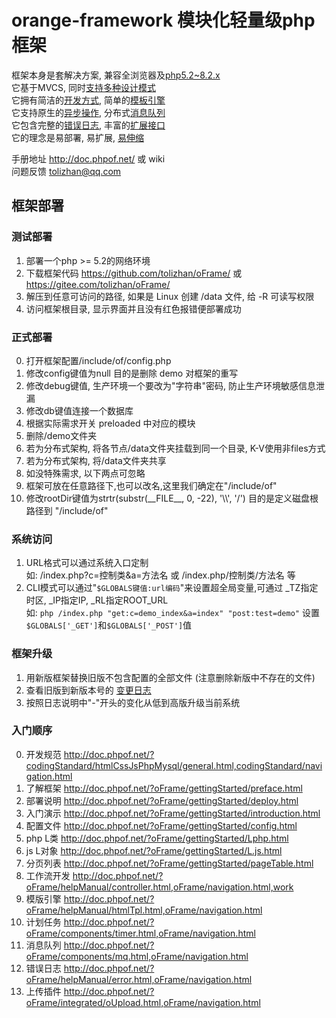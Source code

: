 # orange-framework 模块化轻量级php框架

框架本身是套解决方案, 兼容全浏览器及[php5.2~8.2.x](http://doc.phpof.net/?oFrame/FAQ/namespace.html,oFrame/navigation.html)<br>
它基于MVCS, 同时[支持多种设计模式](http://doc.phpof.net/?oFrame/FAQ/architect.html,oFrame/navigation.html)<br>
它拥有简洁的[开发方式](http://doc.phpof.net/?oFrame/helpManual/controller.html,oFrame/navigation.html,work), 简单的[模板引擎](http://doc.phpof.net/?oFrame/helpManual/htmlTpl.html,oFrame/navigation.html)<br>
它支持原生的[异步操作](http://doc.phpof.net/?oFrame/components/timer.html,oFrame/navigation.html), 分布式[消息队列](http://doc.phpof.net/?oFrame/components/mq.html,oFrame/navigation.html)<br>
它包含完整的[错误日志](http://doc.phpof.net/?oFrame/helpManual/error.html,oFrame/navigation.html), 丰富的[扩展接口](http://doc.phpof.net/?oFrame/FAQ/baseExtends.html,oFrame/navigation.html)<br>
它的理念是易部署, 易扩展, [易伸缩](http://doc.phpof.net/?oFrame/FAQ/issue.html,oFrame/navigation.html,scaling)

手册地址 http://doc.phpof.net/ 或 wiki<br>
问题反馈 tolizhan@qq.com

## 框架部署
### 测试部署
1. 部署一个php >= 5.2的网络环境
2. 下载框架代码 https://github.com/tolizhan/oFrame/ 或 https://gitee.com/tolizhan/oFrame/
3. 解压到任意可访问的路径, 如果是 Linux 创建 /data 文件, 给 -R 可读写权限
4. 访问框架根目录, 显示界面并且没有红色报错便部署成功

### 正式部署
0. 打开框架配置/include/of/config.php
1. 修改config键值为null 目的是删除 demo 对框架的重写
2. 修改debug键值, 生产环境一个要改为"字符串"密码, 防止生产环境敏感信息泄漏
3. 修改db键值连接一个数据库
4. 根据实际需求开关 preloaded 中对应的模块
5. 删除/demo文件夹
6. 若为分布式架构, 将各节点/data文件夹挂载到同一个目录, K-V使用非files方式
7. 若为分布式架构, 将/data文件夹共享
8. 如没特殊需求, 以下两点可忽略
9. 框架可放在任意路径下,也可以改名,这里我们确定在"/include/of"
10. 修改rootDir键值为strtr(substr(\_\_FILE\_\_, 0, -22), '\\\\', '/') 目的是定义磁盘根路径到 "/include/of"

### 系统访问
1. URL格式可以通过系统入口定制<br>
    如: /index.php?c=控制类&a=方法名 或 /index.php/控制类/方法名 等
2. CLI模式可以通过"`$GLOBALS键值:url编码`"来设置超全局变量,可通过 _TZ指定时区, _IP指定IP, _RL指定ROOT_URL<br>
    如: `php /index.php "get:c=demo_index&a=index" "post:test=demo"` 设置`$GLOBALS['_GET']`和`$GLOBALS['_POST']`值

### 框架升级
1. 用新版框架替换旧版不包含配置的全部文件 (注意删除新版中不存在的文件)
2. 查看旧版到新版本号的 [变更日志](changelog.txt)
3. 按照日志说明中"-"开头的变化从低到高版升级当前系统

### 入门顺序
0. 开发规范    http://doc.phpof.net/?codingStandard/htmlCssJsPhpMysql/general.html,codingStandard/navigation.html
1. 了解框架    http://doc.phpof.net/?oFrame/gettingStarted/preface.html
2. 部署说明    http://doc.phpof.net/?oFrame/gettingStarted/deploy.html
3. 入门演示    http://doc.phpof.net/?oFrame/gettingStarted/introduction.html
4. 配置文件    http://doc.phpof.net/?oFrame/gettingStarted/config.html
5. php L类     http://doc.phpof.net/?oFrame/gettingStarted/Lphp.html
6. js L对象    http://doc.phpof.net/?oFrame/gettingStarted/L.js.html
7. 分页列表    http://doc.phpof.net/?oFrame/gettingStarted/pageTable.html
8. 工作流开发  http://doc.phpof.net/?oFrame/helpManual/controller.html,oFrame/navigation.html,work
9. 模版引擎    http://doc.phpof.net/?oFrame/helpManual/htmlTpl.html,oFrame/navigation.html
10. 计划任务    http://doc.phpof.net/?oFrame/components/timer.html,oFrame/navigation.html
11. 消息队列    http://doc.phpof.net/?oFrame/components/mq.html,oFrame/navigation.html
12. 错误日志    http://doc.phpof.net/?oFrame/helpManual/error.html,oFrame/navigation.html
13. 上传插件    http://doc.phpof.net/?oFrame/integrated/oUpload.html,oFrame/navigation.html